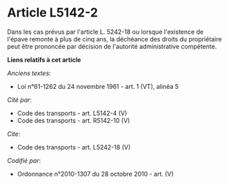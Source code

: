# Article L5142-2

Dans les cas prévus par l'article L. 5242-18 ou lorsque l'existence de l'épave remonte à plus de cinq ans, la déchéance des
droits du propriétaire peut être prononcée par décision de l'autorité administrative compétente.

**Liens relatifs à cet article**

_Anciens textes_:

  - Loi n°61-1262 du 24 novembre 1961 - art. 1 (VT), alinéa 5

_Cité par_:

  - Code des transports - art. L5142-4 (V)
  - Code des transports - art. R5142-10 (V)

_Cite_:

  - Code des transports - art. L5242-18 (V)

_Codifié par_:

  - Ordonnance n°2010-1307 du 28 octobre 2010 - art. (V)
